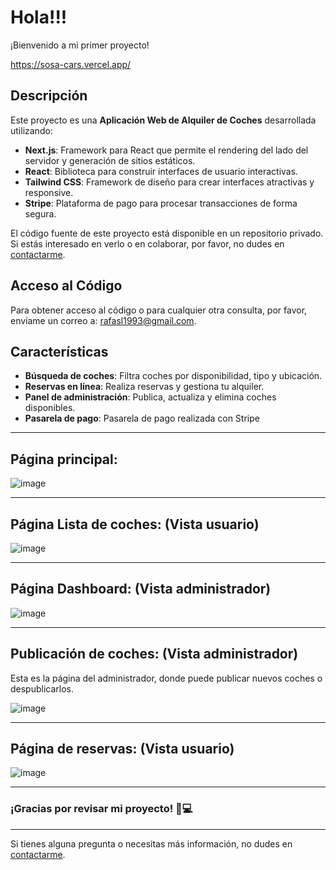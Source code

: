 # Hola!!!
¡Bienvenido a mi primer proyecto! 

https://sosa-cars.vercel.app/

## Descripción

Este proyecto es una **Aplicación Web de Alquiler de Coches** desarrollada utilizando:

- **Next.js**: Framework para React que permite el rendering del lado del servidor y generación de sitios estáticos.
- **React**: Biblioteca para construir interfaces de usuario interactivas.
- **Tailwind CSS**: Framework de diseño para crear interfaces atractivas y responsive.
- **Stripe**: Plataforma de pago para procesar transacciones de forma segura.

El código fuente de este proyecto está disponible en un repositorio privado. Si estás interesado en verlo o en colaborar, por favor, no dudes en [contactarme](mailto:rafasl1993@gmail.com).

## Acceso al Código

Para obtener acceso al código o para cualquier otra consulta, por favor, envíame un correo a: [rafasl1993@gmail.com](mailto:rafasl1993@gmail.com).

## Características

- **Búsqueda de coches**: Filtra coches por disponibilidad, tipo y ubicación.
- **Reservas en línea**: Realiza reservas y gestiona tu alquiler.
- **Panel de administración**: Publica, actualiza y elimina coches disponibles.
- **Pasarela de pago**: Pasarela de pago realizada con Stripe

---


## Página principal:

![image](https://github.com/user-attachments/assets/8390c0f8-03c1-442c-8357-2551e0c0b238)

---

## Página Lista de coches: (Vista usuario)

![image](https://github.com/user-attachments/assets/2b1604e4-ddfb-4e44-8449-0d06f0284556)

---

## Página Dashboard: (Vista administrador)

![image](https://github.com/user-attachments/assets/937f1a45-0d1c-4579-ba84-01f198ce0df9)

---

## Publicación de coches: (Vista administrador)

Esta es la página del administrador, donde puede publicar nuevos coches o despublicarlos.

![image](https://github.com/user-attachments/assets/137eb3af-d3a0-46e5-a10e-db772eaa758b)

---

## Página de reservas: (Vista usuario)

![image](https://github.com/user-attachments/assets/1ebe223f-cad0-42e0-bdd3-f93a7c5768ca)

---

### ¡Gracias por revisar mi proyecto! 🚗💻
---

Si tienes alguna pregunta o necesitas más información, no dudes en [contactarme](mailto:rafasl1993@gmail.com).
